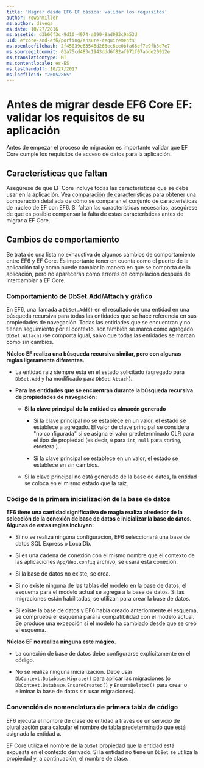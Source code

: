 ```yaml
---
title: 'Migrar desde EF6 EF básica: validar los requisitos'
author: rowanmiller
ms.author: divega
ms.date: 10/27/2016
ms.assetid: d3b66f3c-9d10-4974-a090-8ad093c9a53d
uid: efcore-and-ef6/porting/ensure-requirements
ms.openlocfilehash: 2f45039e63546d266ec6ce0bfa66ef7e9fb3d7e7
ms.sourcegitcommit: 01a75cd483c1943ddd6f82af971f07abde20912e
ms.translationtype: MT
ms.contentlocale: es-ES
ms.lasthandoff: 10/27/2017
ms.locfileid: "26052865"
---
```

# <a name="before-porting-from-ef6-to-ef-core-validate-your-applications-requirements"></a>Antes de migrar desde EF6 Core EF: validar los requisitos de su aplicación

Antes de empezar el proceso de migración es importante validar que EF Core cumple los requisitos de acceso de datos para la aplicación.

## <a name="missing-features"></a>Características que faltan

Asegúrese de que EF Core incluye todas las características que se debe usar en la aplicación. Vea [comparación de características](../features.md) para obtener una comparación detallada de cómo se comparan el conjunto de características de núcleo de EF con EF6. Si faltan las características necesarias, asegúrese de que es posible compensar la falta de estas características antes de migrar a EF Core.

## <a name="behavior-changes"></a>Cambios de comportamiento

Se trata de una lista no exhaustiva de algunos cambios de comportamiento entre EF6 y EF Core. Es importante tener en cuenta como el puerto de la aplicación tal y como puede cambiar la manera en que se comporta de la aplicación, pero no aparecerán como errores de compilación después de intercambiar a EF Core.

### <a name="dbsetaddattach-and-graph-behavior"></a>Comportamiento de DbSet.Add/Attach y gráfico

En EF6, una llamada a `DbSet.Add()` en el resultado de una entidad en una búsqueda recursiva para todas las entidades que se hace referencia en sus propiedades de navegación. Todas las entidades que se encuentran y no tienen seguimiento por el contexto, son también se marca como agregado. `DbSet.Attach()`se comporta igual, salvo que todas las entidades se marcan como sin cambios.

**Núcleo EF realiza una búsqueda recursiva similar, pero con algunas reglas ligeramente diferentes.**

*  La entidad raíz siempre está en el estado solicitado (agregado para `DbSet.Add` y ha modificado para `DbSet.Attach`).

*  **Para las entidades que se encuentran durante la búsqueda recursiva de propiedades de navegación:**

    *  **Si la clave principal de la entidad es almacén generado**

        * Si la clave principal no se establece en un valor, el estado se establece a agregado. El valor de clave principal se considera "no configurada" si se asigna el valor predeterminado CLR para el tipo de propiedad (es decir, `0` para `int`, `null` para `string`, etcetera.).

        * Si la clave principal se establece en un valor, el estado se establece en sin cambios.

    *  Si la clave principal no está generado de la base de datos, la entidad se coloca en el mismo estado que la raíz.

### <a name="code-first-database-initialization"></a>Código de la primera inicialización de la base de datos

**EF6 tiene una cantidad significativa de magia realiza alrededor de la selección de la conexión de base de datos e inicializar la base de datos. Algunas de estas reglas incluyen:**

* Si no se realiza ninguna configuración, EF6 seleccionará una base de datos SQL Express o LocalDb.

* Si es una cadena de conexión con el mismo nombre que el contexto de las aplicaciones `App/Web.config` archivo, se usará esta conexión.

* Si la base de datos no existe, se crea.

* Si no existe ninguna de las tablas del modelo en la base de datos, el esquema para el modelo actual se agrega a la base de datos. Si las migraciones están habilitadas, se utilizan para crear la base de datos.

* Si existe la base de datos y EF6 había creado anteriormente el esquema, se comprueba el esquema para la compatibilidad con el modelo actual. Se produce una excepción si el modelo ha cambiado desde que se creó el esquema.

**Núcleo EF no realiza ninguna este mágico.**

* La conexión de base de datos debe configurarse explícitamente en el código.

* No se realiza ninguna inicialización. Debe usar `DbContext.Database.Migrate()` para aplicar las migraciones (o `DbContext.Database.EnsureCreated()` y `EnsureDeleted()` para crear o eliminar la base de datos sin usar migraciones).

### <a name="code-first-table-naming-convention"></a>Convención de nomenclatura de primera tabla de código

EF6 ejecuta el nombre de clase de entidad a través de un servicio de pluralización para calcular el nombre de tabla predeterminado que está asignada la entidad a.

EF Core utiliza el nombre de la `DbSet` propiedad que la entidad está expuesta en el contexto derivado. Si la entidad no tiene un `DbSet` se utiliza la propiedad y, a continuación, el nombre de clase.
